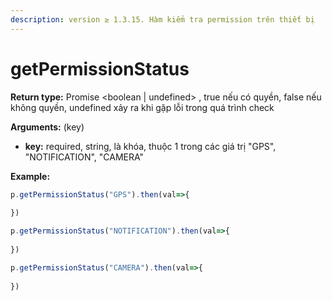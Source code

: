 ```yaml
---
description: version ≥ 1.3.15. Hàm kiểm tra permission trên thiết bị
---
```


# getPermissionStatus

**Return type:** Promise \<boolean | undefined> , true nếu có quyền, false nếu không quyền, undefined xảy ra khi gặp lỗi trong quá trình check

**Arguments:** (key)

* **key:** required, string, là khóa, thuộc 1 trong các giá trị "GPS", "NOTIFICATION", "CAMERA"



**Example:**

```javascript
p.getPermissionStatus("GPS").then(val=>{
 
})

p.getPermissionStatus("NOTIFICATION").then(val=>{
 
})

p.getPermissionStatus("CAMERA").then(val=>{
 
})

 
```
